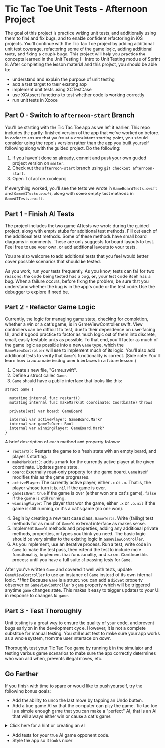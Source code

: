 # Tic Tac Toe Unit Tests - Afternoon Project

The goal of this project is practice writing unit tests, and additionally using them to find and fix bugs, and to enable confident refactoring in iOS projects. You'll continue with the Tic Tac Toe project by adding additional unit test coverage, refactoring some of the game logic, adding additional tests, and fixing a couple bugs. This project will help you practice the concepts learned in the Unit Testing I - Intro to Unit Testing module of Sprint 8. After completing the lesson material and this project, you should be able to:

- understand and explain the purpose of unit testing
- add a test target to their existing app
- implement unit tests using XCTestCase
- use XCAssert functions to test whether code is working correctly
- run unit tests in Xcode

## Part 0 - Switch to `afternoon-start` Branch

You'll be starting with the Tic Tac Toe app as we left it earlier. This repo includes the partly-finished version of the app that we've worked on before. In order to ensure that you're at a consistent starting point, you should consider using the repo's version rather than the app you built yourself following along with the guided project. Do the following:

1. If you haven't done so already, commit and push your own guided project version on `master`.
2. Check out the `afternoon-start` branch using `git checkout afternoon-start`.
3. Open TicTacToe.xcodeproj

If everything worked, you'll see the tests we wrote in `GameBoardTests.swift` and `GameAITests.swift`, along with some empty test methods in `GameAITests.swift`.

## Part 1 - Finish AI Tests

The project includes the two game AI tests we wrote during the guided project, along with empty stubs for additional test methods. Fill out each of the additional test methods. Some of these methods have small board diagrams in comments. These are only suggests for board layouts to test. Feel free to use your own, or add additional layouts to your tests.

You are also welcome to add additional tests that you feel would better cover possible scenarios that should be tested.

As you work, run your tests frequently. As you know, tests can fail for two reasons: the code being tested has a bug, **or**, your test code itself has a bug. When a failure occurs, before fixing the problem, be sure that you understand whether the bug is in the app's code or the test code. Use the debugger to explore if need be.

## Part 2 - Refactor Game Logic

Currently, the logic for managing game state, checking for completion, whether a win or a cat's game, is in GameViewController.swift. View controllers can be difficult to test, due to their dependence on user-facing UI, and it's good practice to factor as much logic out of them into discrete, small, easily testable units as possible. To that end, you'll factor as much of the game logic as possible into a new `Game` type, which the `GameViewController` will use to implement much of its logic. You'll also add additional tests to verify that `Game`'s functionality is correct. (Side note: You'll learn how to automate testing user interfaces in a future lesson.)

1. Create a new file, "Game.swift".
2. Define a struct called `Game`.
3. `Game` should have a public interface that looks like this:

```
struct Game {

  mutating internal func restart()
  mutating internal func makeMark(at coordinate: Coordinate) throws

  private(set) var board: GameBoard

  internal var activePlayer: GameBoard.Mark?
  internal var gameIsOver: Bool
  internal var winningPlayer: GameBoard.Mark?
}
```

A brief description of each method and property follows:

- `restart()`: Restarts the game to a fresh state with an empty board, and player X starting.
- `makeMark(at:)`: adds a mark for the currently active player at the given coordinate. Updates game state.
- `board`: Externally read-only property for the game board. `Game` itself modifies this as the game progresses.
- `activePlayer`: The currently active player, either `.x` or `.o`. That is, the player whose turn it is. `nil` if the game is over.
- `gameIsOver`: `true` if the game is over (either won or a cat's game), `false` if the game is still running.
- `winningPlayer`: The player that won the game, either `.x` or `.o`. `nil` if the game is still running, or it's a cat's game (no one won).

4. Begin by creating a new test case class, `GameTests`. Write (failing) test methods for as much of `Game`'s external interface as makes sense.
5. Implement `Game`'s methods and properties, adding any additional private methods, properties, or types you think you need. The basic logic should be very similar to the existing logic in `GameViewController`.
6. As you implement, use an iterative process. Run a test, write code in `Game` to make the test pass, then extend the test to include more functionality, implement that functionality, and so on. Continue this process until you have a full suite of passing tests for `Game`.

After you've written `Game` and covered it well with tests, update `GameViewController` to use an instance of `Game` instead of its own internal logic. **Hint:* Because `Game` is a struct, you can add a `didSet` property observer on `GameViewController`'s `game` property which will be triggered anytime `game` changes state. This makes it easy to trigger updates to your UI in response to changes to `game`.

## Part 3 - Test Thoroughly

Unit testing is a great way to ensure the quality of your code, and prevent bugs early on in the development cycle. However, it is not a complete substitue for manual testing. You still must test to make sure your app works as a whole system, from the user interface on down.

Thoroughly test your Tic Tac Toe game by running it in the simulator and testing various game scenarios to make sure the app correctly determines who won and when, prevents illegal moves, etc.

## Go Farther

If you finish with time to spare or would like to push yourself, try the following bonus goals:

- Add the ability to undo the last move by tapping an Undo button.
- Add a true game AI so that the computer can play the game. Tic tac toe is a simple enough game that you can make a "perfect" AI, that is an AI that will always either win or cause a cat's game.

<details>
  <summary>Click here for a hint on creating an AI</summary>
  You should investigate the use of the <a href="https://en.wikipedia.org/wiki/Minimax">Minimax</a> algorithm, which is a well-defined, classic algorithm that is well-suited to tic tac toe.
</details>

- Add tests for your true AI game opponent code.
- Style the app so it looks nicer
